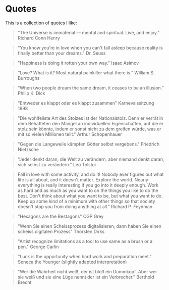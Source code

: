 # Quotes

This is a collection of quotes I like:

> "The Universe is immaterial — mental and spiritual. Live, and enjoy."
Richard Conn Henry

> "You know you're in love when you can't fall asleep because reality is finally better than your dreams."
Dr. Seuss

> "Happiness is doing it rotten your own way."
Isaac Asimov

> “Love? What is it? Most natural painkiller what there is.”
William S. Burroughs

> “When two people dream the same dream, it ceases to be an illusion.”
Philip K. Dick

> "Entweder es klappt oder es klappt zusammen"
Karnevalssitzung 1998

> "Die wohlfeilste Art des Stolzes ist der Nationalstolz. Denn er verrät in dem Behafteten den Mangel an individuellen Eigenschaften, auf die er stolz sein könnte, indem er sonst nicht zu dem greifen würde, was er mit so vielen Millionen teilt."
Arthur Schopenhauer

> "Gegen die Langeweile kämpfen Götter selbst vergebens."
Friedrich Nietzsche

> "Jeder denkt daran, die Welt zu verändern, aber niemand denkt daran, sich selbst zu verändern."
Leo Tolstoi

> Fall in love with some activity, and do it! Nobody ever figures out what life is all about, and it doesn't matter. Explore the world. Nearly everything is really interesting if you go into it deeply enough. Work as hard and as much as you want to on the things you like to do the best. Don't think about what you want to be, but what you want to do. Keep up some kind of a minimum with other things so that society doesn't stop you from doing anything at all.”
Richard P. Feynman

> "Hexagons are the Bestagons"
CGP Grey

> "Wenn Sie einen Scheissprozess digitalisieren, dann haben Sie einen scheiss digitalen Prozess"
Thorsten Dirks

> "Artist recognize limitations as a tool to use same as a brush or a pen."
George Carlin

> "Luck is the opportunity when hard work and preparation meet."
Seneca the Younger (slightly adapted interpretation)

> "Wer die Wahrheit nicht weiß, der ist bloß ein Dummkopf. Aber wer sie weiß und sie eine Lüge nennt der ist ein Verbrecher."
Berthold Brecht
